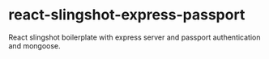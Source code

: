 # react-slingshot-express-passport
React slingshot boilerplate with express server and passport authentication and mongoose.

